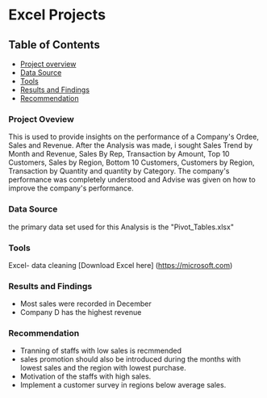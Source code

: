 # Excel Projects
## Table of Contents
- [Project overview](Project-Overview)
- [Data Source](Data-source)
- [Tools](Tools)
- [Results and Findings](Results-and-Findings)
- [Recommendation](Recommendations)

### Project Oveview
This is used to provide insights on the performance of a Company's Ordee, Sales and Revenue. After the Analysis was made, i sought Sales Trend by Month and Revenue, Sales By Rep, Transaction by Amount, Top 10 Customers, Sales by Region, Bottom 10 Customers, Customers by Region, Transaction by Quantity and quantity by Category. The company's performance was completely understood and Advise was given on how to improve the company's performance.


### Data Source
the primary data set used for this Analysis is the "Pivot_Tables.xlsx"

### Tools
Excel- data cleaning [Download Excel here]
(https://microsoft.com)

### Results and Findings
- Most sales were recorded in December
- Company D has the highest revenue
  
### Recommendation
- Tranning of staffs with low sales is recmmended
- sales promotion  should also be introduced during the months with lowest sales and the region with lowest purchase.
- Motivation of the staffs with high sales.
- Implement a customer survey in regions below average sales.
